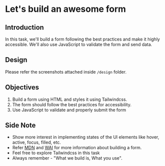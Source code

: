 # Let's build an awesome form

## Introduction

In this task, we'll build a form following the best practices and make it highly accessible. We'll also use JavaScript to validate the form and send data.

## Design
Please refer the screenshots attached inside `/design` folder.

## Objectives

1. Build a form using HTML and styles it using Tailwindcss. 
2. The form should follow the best practices for accessibility.
3. Use JavaScript to validate and properly submit the form


## Side Note

- Show more interest in implementing states of the UI elements like hover, active, focus, filled, etc.
- Refer [MDN](https://developer.mozilla.org/en-US/docs/Learn/Forms) and [WAI](https://www.w3.org/WAI/tutorials/forms/) for more information about building a form.
- Feel free to explore Tailwindcss in this task
- Always remember - "What we build is, What you use". 